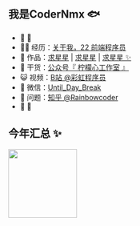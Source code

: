 ## 我是CoderNmx 🐟

- 🐧 👬
- 👨‍💻 经历：<a href="" target="_blank">关于我，22 前端程序员</a>
- 🏡 作品：<a href="" target="_blank">求星星</a> | <a href="" target="_blank">求星星</a> | <a href="" target="_blank">求星星 ✨</a>
- 🌱 干货：<a href="" target="_blank">公众号『 柠檬心工作室 』</a>
- 😺 视频：<a href="" target="_blank">B站 @彩虹程序员</a>
- 💬 微信：<a href="" target="_blank">Until_Day_Break</a>
- 🤔 问题：<a href="" target="_blank">知乎 @Rainbowcoder</a>
- 🐧 👬
## 今年汇总 ✨

<img align="" height="137px" src="https://github-readme-stats.vercel.app/api?username=codernmx&hide_title=true&hide_border=true&show_icons=true&include_all_commits=true&line_height=21&bg_color=0,EC6C6C,FFD479,FFFC79,73FA79&theme=graywhite&locale=cn" />
